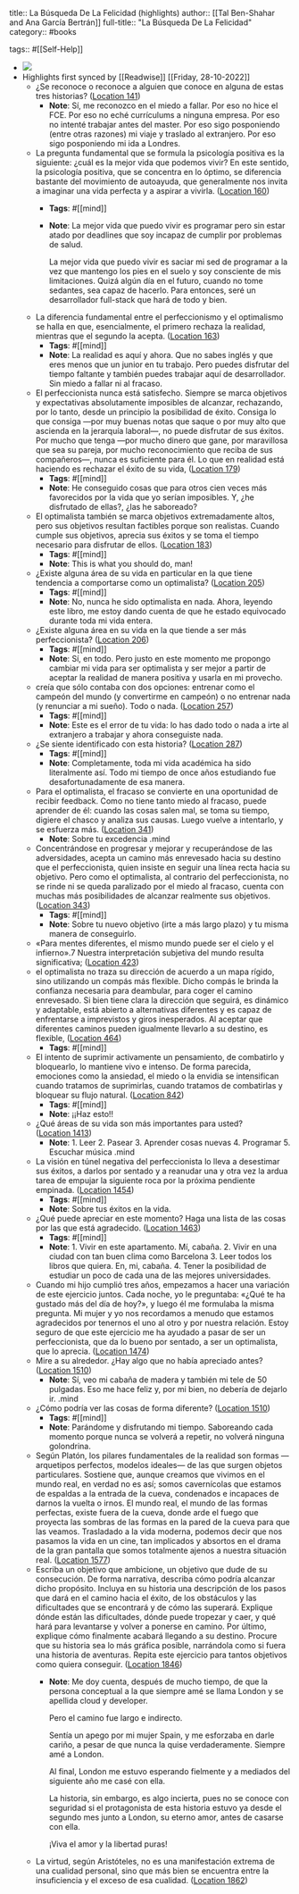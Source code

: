 title:: La Búsqueda De La Felicidad (highlights)
author:: [[Tal Ben-Shahar and Ana García Bertrán]]
full-title:: "La Búsqueda De La Felicidad"
category:: #books

tags:: #[[Self-Help]]

- ![](https://m.media-amazon.com/images/I/71Dm1UoaFcL._SY160.jpg)
- Highlights first synced by [[Readwise]] [[Friday, 28-10-2022]]
	- ¿Se reconoce o reconoce a alguien que conoce en alguna de estas tres historias? ([Location 141](https://readwise.io/to_kindle?action=open&asin=B0064SUSHC&location=141))
		- **Note**: Sí, me reconozco en el miedo a fallar. Por eso no hice el FCE. Por eso no eché currículums a ninguna empresa. Por eso no intenté trabajar antes del master. Por eso sigo posponiendo (entre otras razones) mi viaje y traslado al extranjero. Por eso sigo posponiendo mi ida a Londres.
	- La pregunta fundamental que se formula la psicología positiva es la siguiente: ¿cuál es la mejor vida que podemos vivir? En este sentido, la psicología positiva, que se concentra en lo óptimo, se diferencia bastante del movimiento de autoayuda, que generalmente nos invita a imaginar una vida perfecta y a aspirar a vivirla. ([Location 160](https://readwise.io/to_kindle?action=open&asin=B0064SUSHC&location=160))
		- **Tags**: #[[mind]]
		- **Note**: La mejor vida que puedo vivir es programar  pero sin estar atado por deadlines que soy incapaz de cumplir por problemas de salud.
		  
		  La mejor vida que puedo vivir es saciar mi sed de programar a la vez que mantengo los pies en el suelo y soy consciente de mis limitaciones. Quizá algún día en el futuro, cuando no tome sedantes, sea capaz de hacerlo. Para entonces, seré un desarrollador full-stack que hará de todo y bien.
	- La diferencia fundamental entre el perfeccionismo y el optimalismo se halla en que, esencialmente, el primero rechaza la realidad, mientras que el segundo la acepta. ([Location 163](https://readwise.io/to_kindle?action=open&asin=B0064SUSHC&location=163))
		- **Tags**: #[[mind]]
		- **Note**: La realidad es aquí y ahora. Que no sabes inglés y que eres menos que un junior en tu trabajo. Pero puedes disfrutar del tiempo faltante y también puedes trabajar aquí de desarrollador. Sin miedo a fallar ni al fracaso.
	- El perfeccionista nunca está satisfecho. Siempre se marca objetivos y expectativas absolutamente imposibles de alcanzar, rechazando, por lo tanto, desde un principio la posibilidad de éxito. Consiga lo que consiga —por muy buenas notas que saque o por muy alto que ascienda en la jerarquía laboral—, no puede disfrutar de sus éxitos. Por mucho que tenga —por mucho dinero que gane, por maravillosa que sea su pareja, por mucho reconocimiento que reciba de sus compañeros—, nunca es suficiente para él. Lo que en realidad está haciendo es rechazar el éxito de su vida, ([Location 179](https://readwise.io/to_kindle?action=open&asin=B0064SUSHC&location=179))
		- **Tags**: #[[mind]]
		- **Note**: He conseguido cosas que para otros cien veces más favorecidos por la vida que yo serían imposibles. Y, ¿he disfrutado de ellas?, ¿las he saboreado?
	- El optimalista también se marca objetivos extremadamente altos, pero sus objetivos resultan factibles porque son realistas. Cuando cumple sus objetivos, aprecia sus éxitos y se toma el tiempo necesario para disfrutar de ellos. ([Location 183](https://readwise.io/to_kindle?action=open&asin=B0064SUSHC&location=183))
		- **Tags**: #[[mind]]
		- **Note**: This is what you should do, man!
	- ¿Existe alguna área de su vida en particular en la que tiene tendencia a comportarse como un optimalista? ([Location 205](https://readwise.io/to_kindle?action=open&asin=B0064SUSHC&location=205))
		- **Tags**: #[[mind]]
		- **Note**: No, nunca he sido optimalista en nada. Ahora, leyendo este libro, me estoy dando cuenta de que he estado equivocado durante toda mi vida entera.
	- ¿Existe alguna área en su vida en la que tiende a ser más perfeccionista? ([Location 206](https://readwise.io/to_kindle?action=open&asin=B0064SUSHC&location=206))
		- **Tags**: #[[mind]]
		- **Note**: Sí, en todo. Pero justo en este momento me propongo cambiar mi vida para ser optimalista y ser mejor a partir de aceptar la realidad de manera positiva y usarla en mi provecho.
	- creía que sólo contaba con dos opciones: entrenar como el campeón del mundo (y convertirme en campeón) o no entrenar nada (y renunciar a mi sueño). Todo o nada. ([Location 257](https://readwise.io/to_kindle?action=open&asin=B0064SUSHC&location=257))
		- **Tags**: #[[mind]]
		- **Note**: Este es el error de tu vida: lo has dado todo o nada a irte al extranjero a trabajar y ahora conseguiste nada.
	- ¿Se siente identificado con esta historia? ([Location 287](https://readwise.io/to_kindle?action=open&asin=B0064SUSHC&location=287))
		- **Tags**: #[[mind]]
		- **Note**: Completamente, toda mi vida académica ha sido literalmente así. Todo mi tiempo de once años estudiando fue desafortunadamente de esa manera.
	- Para el optimalista, el fracaso se convierte en una oportunidad de recibir feedback. Como no tiene tanto miedo al fracaso, puede aprender de él: cuando las cosas salen mal, se toma su tiempo, digiere el chasco y analiza sus causas. Luego vuelve a intentarlo, y se esfuerza más. ([Location 341](https://readwise.io/to_kindle?action=open&asin=B0064SUSHC&location=341))
		- **Note**: Sobre tu excedencia .mind
	- Concentrándose en progresar y mejorar y recuperándose de las adversidades, acepta un camino más enrevesado hacia su destino que el perfeccionista, quien insiste en seguir una línea recta hacia su objetivo. Pero como el optimalista, al contrario del perfeccionista, no se rinde ni se queda paralizado por el miedo al fracaso, cuenta con muchas más posibilidades de alcanzar realmente sus objetivos. ([Location 343](https://readwise.io/to_kindle?action=open&asin=B0064SUSHC&location=343))
		- **Tags**: #[[mind]]
		- **Note**: Sobre tu nuevo objetivo (irte a más largo plazo) y tu misma manera de conseguirlo.
	- «Para mentes diferentes, el mismo mundo puede ser el cielo y el infierno».7 Nuestra interpretación subjetiva del mundo resulta significativa; ([Location 423](https://readwise.io/to_kindle?action=open&asin=B0064SUSHC&location=423))
	- el optimalista no traza su dirección de acuerdo a un mapa rígido, sino utilizando un compás más flexible. Dicho compás le brinda la confianza necesaria para deambular, para coger el camino enrevesado. Si bien tiene clara la dirección que seguirá, es dinámico y adaptable, está abierto a alternativas diferentes y es capaz de enfrentarse a imprevistos y giros inesperados. Al aceptar que diferentes caminos pueden igualmente llevarlo a su destino, es flexible, ([Location 464](https://readwise.io/to_kindle?action=open&asin=B0064SUSHC&location=464))
		- **Tags**: #[[mind]]
	- El intento de suprimir activamente un pensamiento, de combatirlo y bloquearlo, lo mantiene vivo e intenso. De forma parecida, emociones como la ansiedad, el miedo o la envidia se intensifican cuando tratamos de suprimirlas, cuando tratamos de combatirlas y bloquear su flujo natural. ([Location 842](https://readwise.io/to_kindle?action=open&asin=B0064SUSHC&location=842))
		- **Tags**: #[[mind]]
		- **Note**: ¡¡Haz esto!!
	- ¿Qué áreas de su vida son más importantes para usted? ([Location 1413](https://readwise.io/to_kindle?action=open&asin=B0064SUSHC&location=1413))
		- **Note**: 1. Leer
		  2. Pasear
		  3. Aprender cosas nuevas
		  4. Programar 
		  5. Escuchar música 
		  .mind
	- La visión en túnel negativa del perfeccionista lo lleva a desestimar sus éxitos, a darlos por sentado y a reanudar una y otra vez la ardua tarea de empujar la siguiente roca por la próxima pendiente empinada. ([Location 1454](https://readwise.io/to_kindle?action=open&asin=B0064SUSHC&location=1454))
		- **Tags**: #[[mind]]
		- **Note**: Sobre tus éxitos en la vida.
	- ¿Qué puede apreciar en este momento? Haga una lista de las cosas por las que está agradecido. ([Location 1463](https://readwise.io/to_kindle?action=open&asin=B0064SUSHC&location=1463))
		- **Tags**: #[[mind]]
		- **Note**: 1. Vivir en este apartamento. Mí, cabaña.
		  2. Vivir en una ciudad con tan buen clima como Barcelona 
		  3. Leer todos los libros que quiera. En, mi, cabaña.
		  4. Tener la posibilidad de estudiar un poco de cada una de las mejores universidades.
	- Cuando mi hijo cumplió tres años, empezamos a hacer una variación de este ejercicio juntos. Cada noche, yo le preguntaba: «¿Qué te ha gustado más del día de hoy?», y luego él me formulaba la misma pregunta. Mi mujer y yo nos recordamos a menudo que estamos agradecidos por tenernos el uno al otro y por nuestra relación. Estoy seguro de que este ejercicio me ha ayudado a pasar de ser un perfeccionista, que da lo bueno por sentado, a ser un optimalista, que lo aprecia. ([Location 1474](https://readwise.io/to_kindle?action=open&asin=B0064SUSHC&location=1474))
	- Mire a su alrededor. ¿Hay algo que no había apreciado antes? ([Location 1510](https://readwise.io/to_kindle?action=open&asin=B0064SUSHC&location=1510))
		- **Note**: Sí, veo mi cabaña de madera y también mi tele de 50 pulgadas. Eso me hace feliz y, por mi bien, no debería de dejarlo ir. .mind
	- ¿Cómo podría ver las cosas de forma diferente? ([Location 1510](https://readwise.io/to_kindle?action=open&asin=B0064SUSHC&location=1510))
		- **Tags**: #[[mind]]
		- **Note**: Parándome y disfrutando mi tiempo. Saboreando cada momento porque nunca se volverá a repetir, no volverá ninguna golondrina.
	- Según Platón, los pilares fundamentales de la realidad son formas —arquetipos perfectos, modelos ideales— de las que surgen objetos particulares. Sostiene que, aunque creamos que vivimos en el mundo real, en verdad no es así; somos cavernícolas que estamos de espaldas a la entrada de la cueva, condenados e incapaces de darnos la vuelta o irnos. El mundo real, el mundo de las formas perfectas, existe fuera de la cueva, donde arde el fuego que proyecta las sombras de las formas en la pared de la cueva para que las veamos. Trasladado a la vida moderna, podemos decir que nos pasamos la vida en un cine, tan implicados y absortos en el drama de la gran pantalla que somos totalmente ajenos a nuestra situación real. ([Location 1577](https://readwise.io/to_kindle?action=open&asin=B0064SUSHC&location=1577))
	- Escriba un objetivo que ambicione, un objetivo que dude de su consecución. De forma narrativa, describa cómo podría alcanzar dicho propósito. Incluya en su historia una descripción de los pasos que dará en el camino hacia el éxito, de los obstáculos y las dificultades que se encontrará y de cómo las superará. Explique dónde están las dificultades, dónde puede tropezar y caer, y qué hará para levantarse y volver a ponerse en camino. Por último, explique cómo finalmente acabará llegando a su destino. Procure que su historia sea lo más gráfica posible, narrándola como si fuera una historia de aventuras. Repita este ejercicio para tantos objetivos como quiera conseguir. ([Location 1846](https://readwise.io/to_kindle?action=open&asin=B0064SUSHC&location=1846))
		- **Note**: Me doy cuenta, después de mucho tiempo, de que la persona conceptual a la que siempre amé se llama London y se apellida cloud y developer. 
		  
		  Pero el camino fue largo e indirecto.
		  
		  Sentía un apego por mi mujer Spain, y me esforzaba en darle cariño, a pesar de que nunca la quise verdaderamente. Siempre amé a London.
		  
		  Al final, London me estuvo esperando fielmente y a mediados del siguiente año me casé con ella.
		  
		  La historia, sin embargo, es algo incierta, pues no se conoce con seguridad si el protagonista de esta historia estuvo ya desde el segundo mes junto a London, su eterno amor, antes de casarse con ella.
		  
		  ¡Viva el amor y la libertad puras!
	- La virtud, según Aristóteles, no es una manifestación extrema de una cualidad personal, sino que más bien se encuentra entre la insuficiencia y el exceso de esa cualidad. ([Location 1862](https://readwise.io/to_kindle?action=open&asin=B0064SUSHC&location=1862))
